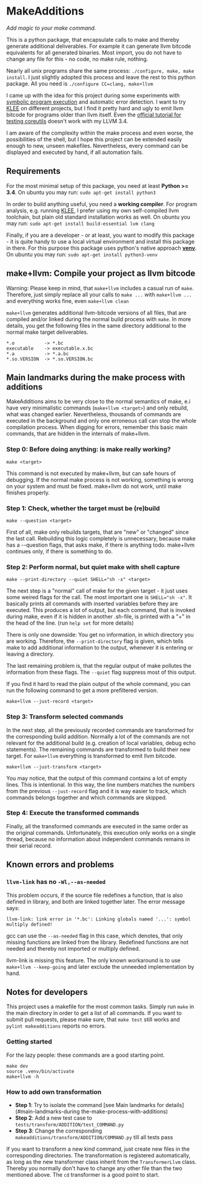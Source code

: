 # MakeAdditions

*Add magic to your make command.*

This is a python package, that encapsulate calls to make and thereby generate additional deliverables. For example it can generate llvm bitcode equivalents for all generated binaries. Most import, you do not have to change any file for this - no code, no make rule, nothing.

Nearly all unix programs share the same process: `./configure, make, make install`. I just slightly adopted this process and leave the rest to this python package. All you need is `./configure CC=clang, make+llvm`

I came up with the idea for this project during some experiments with [symbolic program execution](https://en.wikipedia.org/wiki/Symbolic_execution) and automatic error detection. I want to try [KLEE](https://klee.github.io/) on different projects, but I find it pretty hard and ugly to emit llvm bitcode for programs older than llvm itself. Even the [official tutorial for testing coreutils](https://klee.github.io/tutorials/testing-coreutils/) doesn't work with my LLVM 3.4.

I am aware of the complexity within the make process and even worse, the possibilities of the shell, but I hope this project can be extended easily enough to new, unseen makefiles. Nevertheless, every command can be displayed and executed by hand, if all automation fails.

## Requirements

For the most minimal setup of this package, you need at least **Python >= 3.4**.
On ubuntu you may run: `sudo apt-get install python3`

In order to build anything useful, you need a **working compiler**. For program analysis, e.g. running [KLEE](https://klee.github.io/), I prefer using my own self-compiled llvm toolchain, but plain old standard installation works as well. On ubuntu you may run: `sudo apt-get install build-essential lvm clang`

Finally, if you are a developer - or at least, you want to modify this package - it is quite handy to use a local virtual environment and install this package in there. For this purpose this package uses python's native approach [**venv**](https://docs.python.org/dev/library/venv.html). On ubuntu you may run: `sudo apt-get install python3-venv`

## make+llvm: Compile your project as llvm bitcode

Warning: Please keep in mind, that `make+llvm` includes a casual run of `make`. Therefore, just simply replace all your calls to `make ...` with `make+llvm ...` and everything works fine, even `make+llvm clean`

`make+llvm` generates additional llvm-bitcode versions of all files, that are compiled and/or linked during the normal build process with `make`. In more details, you get the following files in the same directory additional to the normal make target deliverables.

```
*.o           -> *.bc
executable    -> executable.x.bc
*.a           -> *.a.bc
*.so.VERSION  -> *.so.VERSION.bc
```

## Main landmarks during the make process with additions

MakeAdditions aims to be very close to the normal semantics of make, e.i have very minimalistic commands (`make+llvm <target>`) and only rebuild, what was changed earlier. Nevertheless, thousands of commands are executed in the background and only one erroneous call can stop the whole compilation process. When digging for errors, remember this basic main commands, that are hidden in the internals of make+llvm.

### Step 0: Before doing anything: is make really working?
```
make <target>
```

This command is not executed by make+llvm, but can safe hours of debugging. If the normal make process is not working, something is wrong on your system and must be fixed. make+llvm do not work, until make finishes properly.

### Step 1: Check, whether the target must be (re)build
```
make --question <target>
```

First of all, make only rebuilds targets, that are "new" or "changed" since the last call. Rebuilding this logic completely is unnecessary, because make has a --question flags, that asks make, if there is anything todo. make+llvm continues only, if there is something to do.

### Step 2: Perform normal, but quiet make with shell capture
```
make --print-directory --quiet SHELL="sh -x" <target>
```

The next step is a "normal" call of make for the given target - it just uses some weired flags for the call. The most important one is `SHELL="sh -x"`. It basically prints all commands with inserted variables before they are executed. This produces a lot of output, but each command, that is invoked during make, even if it is hidden in another .sh-file, is printed with a "+" in the head of the line. (run `help set` for more details)

There is only one downside: You get no information, in which directory you are working. Therefore, the `--print-directory` flag is given, which tells make to add additional information to the output, whenever it is entering or leaving a directory.

The last remaining problem is, that the regular output of make pollutes the information from these flags. The `--quiet` flag suppress most of this output.

If you find it hard to read the plain output of the whole command, you can run the following command to get a more prefiltered version.

```
make+llvm --just-record <target>
```

### Step 3: Transform selected commands

In the next step, all the previously recorded commands are transformed for the corresponding build addition. Normally a lot of the commands are not relevant for the additional build (e.g. creation of local variables, debug echo statements). The remaining commands are transformed to build their new target. For `make+llvm` everything is transformed to emit llvm bitcode.

```
make+llvm --just-transform <target>
```

You may notice, that the output of this command contains a lot of empty lines. This is intentional. In this way, the line numbers matches the numbers from the previous `--just-record` flag and it is way easier to track, which commands belongs together and which commands are skipped.

### Step 4: Execute the transformed commands

Finally, all the transformed commands are executed in the same order as the original commands. Unfortunately, this execution only works on a single thread, because no information about independent commands remains in their serial record.

## Known errors and problems

### `llvm-link` has no `-Wl,--as-needed`

This problem occurs, if the source file redefines a function, that is also defined in library, and both are linked together later. The error message says:

```
llvm-link: link error in '*.bc': Linking globals named '...': symbol multiply defined!
```

gcc can use the `--as-needed` flag in this case, which denotes, that only missing functions are linked from the library. Redefined functions are not needed and thereby not imported or multiply defined.

llvm-link is missing this feature. The only known workaround is to use `make+llvm --keep-going` and later exclude the unneeded implementation by hand.


## Notes for developers

This project uses a makefile for the most common tasks. Simply run `make` in the main directory in order to get a list of all commands. If you want to submit pull requests, please make sure, that `make test` still works and `pylint makeadditions` reports no errors.

### Getting started
For the lazy people: these commands are a good starting point.

```
make dev
source .venv/bin/activate
make+llvm -h
```

### How to add own transformation

* **Step 1**: Try to isolate the command [see Main landmarks for details](#main-landmarks-during the-make-process-with-additions)
* **Step 2**: Add a new test case to `tests/transform/ADDITION/test_COMMAND.py`
* **Step 3**: Change the corresponding `makeadditions/transform/ADDITION/COMMAND.py` till all tests pass

If you want to transform a new kind command, just create new files in the corresponding directories. The transformation is registered automatically, as long as the new transformer class inherit from the `TransformerLlvm` class. Thereby you normally don't have to change any other file than the two mentioned above. The `cd` transformer is a good point to start.
